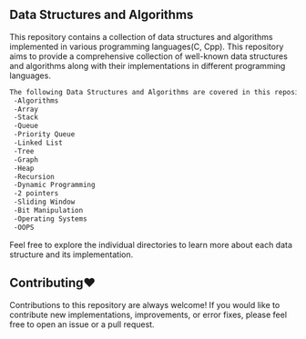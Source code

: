 ## **Data Structures and Algorithms**

This repository contains a collection of data structures and algorithms implemented in various programming languages(C, Cpp).  This repository aims to provide a comprehensive collection of well-known data structures and algorithms along with their implementations in different programming languages.

```sh
The following Data Structures and Algorithms are covered in this repository:
 -Algorithms
 -Array
 -Stack
 -Queue
 -Priority Queue
 -Linked List
 -Tree
 -Graph
 -Heap
 -Recursion
 -Dynamic Programming
 -2 pointers
 -Sliding Window
 -Bit Manipulation
 -Operating Systems
 -OOPS
 ```

Feel free to explore the individual directories to learn more about each data structure and its implementation.

## Contributing❤️

Contributions to this repository are always welcome! If you would like to contribute new implementations, improvements, or error fixes, please feel free to open an issue or a pull request.
